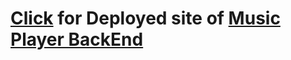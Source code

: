 # [Click](https://online-music-player-backend-pn.herokuapp.com) for Deployed site of [Music Player BackEnd](https://github.com/ankesai8/Music-Player-Backend)

